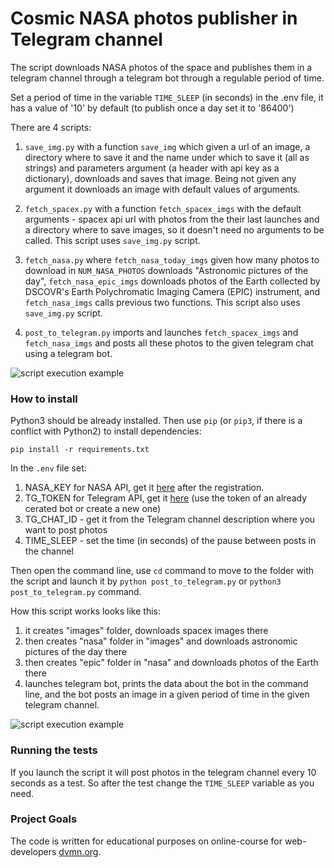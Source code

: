 # Cosmic NASA photos publisher in Telegram channel

The script downloads NASA photos of the space and publishes them in a telegram channel through a telegram bot through a regulable period of time.

Set a period of time in the variable `TIME_SLEEP` (in seconds) in the .env file, it has a value of '10' by default (to publish once a day set it to '86400')

There are 4 scripts:
1. `save_img.py` with a function `save_img` which given a url of an image, a directory where to save it and the name under which to save it (all as strings) and parameters argument (a header with api key as a dictionary), downloads and saves that image. Being not given any argument it downloads an image with default values of arguments.

2. `fetch_spacex.py` with a function `fetch_spacex_imgs` with the default arguments - spacex api url with photos from the their last launches and a directory where to save images, so it doesn't need no arguments to be called.
This script uses `save_img.py` script.

3. `fetch_nasa.py` where `fetch_nasa_today_imgs` given how many photos to download in `NUM_NASA_PHOTOS` downloads "Astronomic pictures of the day", `fetch_nasa_epic_imgs` downloads photos of the Earth collected by DSCOVR's Earth Polychromatic Imaging Camera (EPIC) instrument, and `fetch_nasa_imgs` calls previous two functions.
This script also uses `save_img.py` script.

4. `post_to_telegram.py` imports and launches `fetch_spacex_imgs` and `fetch_nasa_imgs` and posts all these photos to the given telegram chat using a telegram bot.


![script execution example](https://bit.ly/3EvY8I2)


### How to install


Python3 should be already installed. 
Then use `pip` (or `pip3`, if there is a conflict with Python2) to install dependencies:
```
pip install -r requirements.txt
```

In the `.env` file set:
1. NASA_KEY for NASA API, get it [here](https://api.nasa.gov/) after the registration.
2. TG_TOKEN for Telegram API, get it [here](https://telegram.me/BotFather) (use the token of an already cerated bot or create a new one)
3. TG_CHAT_ID - get it from the Telegram channel description where you want to post photos
4. TIME_SLEEP - set the time (in seconds) of the pause between posts in the channel

Then open the command line, use `cd` command to move to the folder with the script and launch it by `python post_to_telegram.py` or `python3 post_to_telegram.py` command.


How this script works looks like this:
1. it creates "images" folder, downloads spacex images there
2. then creates "nasa" folder in "images" and downloads astronomic pictures of the day there
3. then creates "epic" folder in "nasa" and downloads photos of the Earth there
4. launches telegram bot, prints the data about the bot in the command line, and the bot posts an image in a given period of time in the given telegram channel.


![script execution example](https://sun9-38.userapi.com/s/v1/ig2/IFMH9JY8sJ9fExUNPdLlRB1AdWxHRqCJOMODBx0x1ohwIjOshOFKraMCXl5-Vmd09SsX6Y45Nj8lRNU7aI65pOiM.jpg?size=1454x1498&quality=96&type=album)



### Running the tests

If you launch the script it will post photos in the telegram channel every 10 seconds as a test. So after the test change the `TIME_SLEEP` variable as you need.


### Project Goals

The code is written for educational purposes on online-course for web-developers [dvmn.org](https://dvmn.org/).
